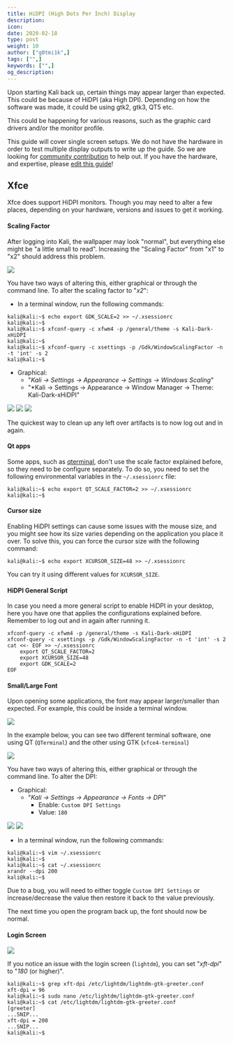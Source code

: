 ```yaml
---
title: HiDPI (High Dots Per Inch) Display
description:
icon:
date: 2020-02-18
type: post
weight: 10
author: ["g0tmi1k",]
tags: ["",]
keywords: ["",]
og_description:
---
```


Upon starting Kali back up, certain things may appear larger than expected. This could be because of HiDPI (aka High DPI). Depending on how the software was made, it could be using gtk2, gtk3, QT5 etc.

This could be happening for various reasons, such as the graphic card drivers and/or the monitor profile.

This guide will cover single screen setups. We do not have the hardware in order to test multiple display outputs to write up the guide. So we are looking for [community contribution](https://www.kali.org/docs/community/contribute/) to help out. If you have the hardware, and expertise, please [edit this guide](https://gitlab.com/kalilinux/documentation/kali-docs/edit/master/general-use/hidpi/index.md)!

## Xfce

Xfce does support HiDPI monitors. Though you may need to alter a few places, depending on your hardware, versions and issues to get it working.

#### Scaling Factor

After logging into Kali, the wallpaper may look "normal", but everything else might be "a little small to read". Increasing the "Scaling Factor" from "x1" to "x2" should address this problem.

![](scaling-factor.png)

You have two ways of altering this, either graphical or through the command line. To alter the scaling factor to "*x2*":

- In a terminal window, run the following commands:
```
kali@kali:~$ echo export GDK_SCALE=2 >> ~/.xsessionrc
kali@kali:~$
kali@kali:~$ xfconf-query -c xfwm4 -p /general/theme -s Kali-Dark-xHiDPI
kali@kali:~$
kali@kali:~$ xfconf-query -c xsettings -p /Gdk/WindowScalingFactor -n -t 'int' -s 2
kali@kali:~$
```

- Graphical:
  - "*Kali -> Settings -> Appearance -> Settings -> Windows Scaling*"
  - "*Kali -> Settings -> Appearance -> Window Manager -> Theme: Kali-Dark-xHiDPI"

![](kali-menu-setting-manager.png)
![](appearance-settings.png)
![](window-manager.png)

The quickest way to clean up any left over artifacts is to now log out and in again.

#### Qt apps

Some apps, such as [qterminal](https://packages.debian.org/testing/qterminal), don't use the scale factor explained before, so they need to be configure separately. To do so, you need to set the following environmental variables in the `~/.xsessionrc` file:

```
kali@kali:~$ echo export QT_SCALE_FACTOR=2 >> ~/.xsessionrc
kali@kali:~$
```

#### Cursor size

Enabling HiDPI settings can cause some issues with the mouse size, and you might see how its size varies depending on the application you place it over. To solve this, you can force the cursor size with the following command:

```
kali@kali:~$ echo export XCURSOR_SIZE=48 >> ~/.xsessionrc
```

You can try it using different values for `XCURSOR_SIZE`.

#### HiDPI General Script

In case you need a more general script to enable HiDPI in your desktop, here you have one that applies the configurations explained before. Remember to log out and in again after running it.

```
xfconf-query -c xfwm4 -p /general/theme -s Kali-Dark-xHiDPI
xfconf-query -c xsettings -p /Gdk/WindowScalingFactor -n -t 'int' -s 2
cat <<- EOF >> ~/.xsessionrc
	export QT_SCALE_FACTOR=2
	export XCURSOR_SIZE=48
	export GDK_SCALE=2
EOF
```

#### Small/Large Font

Upon opening some applications, the font may appear larger/smaller than expected. For example, this could be inside a terminal window.

![](small-font.png)

In the example below, you can see two different terminal software, one using QT (`QTerminal`) and the other using GTK (`xfce4-terminal`)

![](large-font.png)

You have two ways of altering this, either graphical or through the command line. To alter the DPI:

- Graphical:
  - "*Kali -> Settings -> Appearance -> Fonts -> DPI*"
    - Enable: `Custom DPI Settings`
    - Value: `180`

![](kali-menu-setting-manager.png)
![](appearance-fonts.png)

- In a terminal window, run the following commands:
```
kali@kali:~$ vim ~/.xsessionrc
kali@kali:~$
kali@kali:~$ cat ~/.xsessionrc
xrandr --dpi 200
kali@kali:~$
```

Due to a bug, you will need to either toggle `Custom DPI Settings` or increase/decrease the value then restore it back to the value previously.

The next time you open the program back up, the font should now be normal.

#### Login Screen

![](login.png)

If you notice an issue with the login screen (`lightdm`), you can set "*xft-dpi*" to "*180* (or higher)".

```
kali@kali:~$ grep xft-dpi /etc/lightdm/lightdm-gtk-greeter.conf
xft-dpi = 96
kali@kali:~$ sudo nano /etc/lightdm/lightdm-gtk-greeter.conf
kali@kali:~$ cat /etc/lightdm/lightdm-gtk-greeter.conf
[greeter]
...SNIP...
xft-dpi = 200
...SNIP...
kali@kali:~$
```
